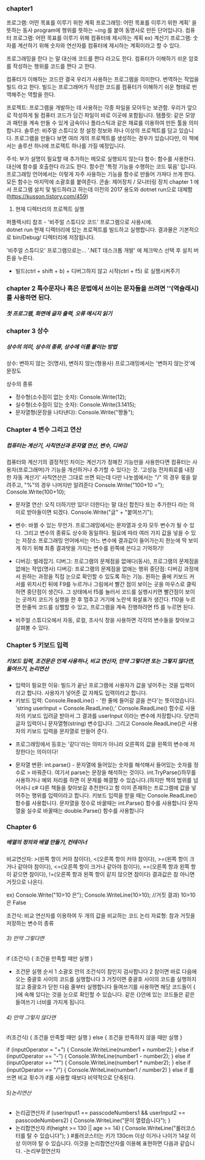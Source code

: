 ### chapter1
프로그램: 어떤 목표를 이루기 위한 계획
프로그래밍: 어떤 목표를 이루기 위한 계획' 을 뜻하는 동사 program에 행위를 뜻하는 ~ing 를 붙여 동명사로 만든 단어입니다.
컴퓨터 프로그램: 어떤 목표를 이루기 위해 컴퓨터에 제시하는 계획
ex) 계산기 프로그램: 숫자를 계산하기 위해 숫자와 연산자를 컴퓨터에 제시하는 계획이라고 할 수 있다. 

프로그래밍을 한다 는 말 대신에 코드를 짠다 라고도 한다. 
컴퓨터가 이해하기 쉬운 암호를 작성하는 행위를 코드를 짠다 고 한다.

컴퓨터가 이해하는 코드란 결국 우리가 사용하는 프로그램을 의미한다. 번역하는 작업을 빌드 라고 한다.
빌드는 프로그래머가 작성한 코드를 컴퓨터가 이해하기 쉬운 형태로 번역해주는 역할을 한다. 

프로젝트: 프로그램을 개발하는 데 사용하는 각종 파일을 모아두는 보관함. 우리가 앞으로 작성하게 될 컴퓨터 코드가 담긴 파일이 바로 이곳에 포함됩니다.
템플릿: 같은 모양과 패턴을 계속 만들 수 있게 금속이나 플라스틱과 같은 재료를 이용하여 만든 툴을 의미합니다. 
솔루션: 비주얼 스튜디오 창 설정 정보와 하나 이상의 프로젝트를 담고 있습니다. 프로그램을 만들다 보면 여러 개의 프로젝트를 생성하는 경우가 있습니다만, 이 책에서는 솔루션 하나에 프로젝트 하나를 가질 예정입니다.


주석: 부가 설명이 필요할 때 추가하는 메모로 실행되지 않는다
함수: 함수를 사용한다. 대신에 함수를 호출한다 라고도 한다. 
함수란 '특정 기능을 수행하는 코드 묶음' 입니다. 프로그래밍 언어에서는 이렇게 자주 사용하는 기능을 함수로 만들어 가져다 쓰게 한다. 
모든 함수는 마지막에 소괄호를 붙여준다. 
콘솔: 제어장치 / 모니터링 장치
chapter 1 에서 프로그램 설치 및 빌드하라고 하는데 이전의 2017 용도와 dotnet run으로 대체함(https://kusson.tistory.com/459)
1. 현재 디렉터리의 프로젝트 실행

퍼플렉시티 참조 - '비주얼 스튜디오 코드' 프로그램으로 사용시에.  
dotnet run
현재 디렉터리에 있는 프로젝트를 빌드하고 실행합니다.
결과물은 기본적으로 bin/Debug/<framework> 디렉터리에 저장됩니다.

'비주얼 스튜디오' 프로그램으로는...   '.NET 데스크톱 개발' 에 체크박스 선택 후 설치 버튼을 누른다. 
- 빌드(ctrl + shift + b) + 디버그하지 않고 시작(ctrl + f5) 로 실행시켜주기

### chapter 2 특수문자나 혹은 문법에서 쓰이는 문자들을 쓰려면 '\'(역슬래시)를 사용하면 된다.
##### 첫 프로그램, 화면에 글자 출력, 오류 메시지 읽기

### chapter 3 상수
##### 상수의 의미, 상수의 종류, 상수에 이름 붙이는 방법
상수: 변하지 않는 것(명사), 변하지 않는(형용사)
프로그래밍에서는 '변하지 않는것'에 문장도 

상수의 종류
- 정수형(소수점이 없는 숫자): Console.Write(12);
- 실수형(소수점이 있는 숫자): Console.Write(3.1415);
- 문자열형(문장을 나타낸다): Console.Write("짱돌");

### Chapter 4 변수 그리고 연산
##### 컴퓨터는 계산기, 사칙연산과 문자열 연산, 변수, 디버깅
컴퓨터와 계산기의 결정적인 차이는 계산기가 정해진 기능만을 사용한다면 컴퓨터는 사용자(프로그래머)가 기능을 개선하거나 추가할 수 있다는 것.
'고성능 전자회로를 내장한 자동 계산기'
사칙연산은 그대로 쓰면 되는데 다만 나눗셈에서는  "/" 의 경우 몫을 알려주고, "%"의 경우 나머지만 알려준다 
Console.Write("100+10 =");
Console.Write(100+10);

- 문자열 연산: 오직 더하기만 있다! 더한다는 말 대신 합친다 또는 추가한다 라는 의미로 받아들이면 되겠다.
Console.Write("글" + "붙여쓰기");

- 변수: 바뀔 수 있는 무언가. 프로그래밍에서는 문자열과 숫자 모두 변수가 될 수 있다. 그리고 변수의 종류도 상수와 동일하다.  필요에 따라 여러 가지 값을 넣을 수 있는 저장소
프로그래밍 언어에서는 어느 변수에 결과값이 들어가는지 한눈에 딱 보이게 하기 위해 최종 결과밧을 가지는 변수를 왼쪽에 쓴다고 기억하기!


- 디버깅: 벌레잡기. 디버그: 프로그램의 문제점을 없애다(동사), 프로그램의 문제점을 없애는 작업(명사)
디버깅: 프로그램의 문제점을 없애는 행위
중단점: 디버깅 과정에서 원하는 과정을 직접 눈으로 확인할 수 있도록 하는 기능. 원하는 줄에 키보드 커서를 위치시킨 뒤에 F9를 누르거나 그림에서 빨간 점이 보이는 곳을 마우스로 클릭하면 중단점이 생긴다. 그 상태에서 f5를 눌러서 코드를 실행시키면 빨간점이 보이는 곳까지 코드가 실행을 한 후 멈추고 거기에 노란색 화살표가 생긴다. f10을 누르면 한줄씩 코드를 싱핼할 수 있고, 프로그램을 계속 진행하려면 f5 를 누르면 된다.

- 비주얼 스튜디오에서 자동, 로컬, 조사식 창을 사용하면 각각의 변수들을 찾아보고 살펴볼 수 있다. 

### Chapter 5 키보드 입력
##### 키보드 입력, 조건문은 언제 사용하나, 비교 면산자, 만약 그렇다면 또는 그렇지 않다면, 들여쓰기, 논리연산
- 입력이 필요한 이유: 빌드가 끝난 프로그램에 사용자가 값을 넣어주는 것을 입력이라고 합니다. 사용자가 넣어준 값 자체도 입력이라고 합니다.
- 키보드 입력: Console.ReadLine() - '한 줄에 들어갈 글을 쓴다'는 뜻이었습니다.
'string userInput = Console.ReadLine();' Console.ReadLine() 함수로 사용자의 키보드 입려글 받아서 그 결과를 userInput 이라는 변수에 저장합니다. 당연히 글자 입력이니 문자열형(string) 변수입니다. 그리고 Console.ReadLine()은 사용자의 키보드 입력을 문자열로 만들어 준다. 
* 프로그래밍에서 등호는 '같다'라는 의미가 아니라 오른쪽의 값을 왼쪽의 변수에 저장한다는 의미이다!

- 문자열 변환: int.parse() - 문자열에 들어있는 숫자를 해석해서 들어있는 숫자를 정수로 > 바꿔준다. 여기서 parse는 문장을 해석하는 것이다. 
  int.TryParse()하무를 사용하거나 예외 처리를 하면 이 문제를 해결할 수 있습니다.(하지만 책의 범위를 넘어서니 c# 다른 책들을 찾아보길 추천한다고 함 
이미 존재하는 프로그램에 값을 넣어주는 행위를 입력이라고 합니다.
키보드 입력을 받을 때는 Console.ReadLine() 함수를 사용합니다.
문자열을 정수로 바꿀때는 int.Parse() 함수를 사용합니다
문자열을 실수로 바꿀때는 double.Parse() 함수를 사용합니다

### Chapter 6 
##### 배열의 정의와 배열 만들기, 컨테이너
비교연산자: >(왼쪽 항이 커야 참이다), <(오른쪽 항이 커야 참이다), >=(왼쪽 항이 크거나 같아야 참이다), <=(오른쪽 항이 크거나 같아야 참이다), ==(오른쪽 항과 왼쪽 항이 같으면 참이다), !=(오른쪽 항과 왼쪽 항이 같지 않으면 참이다)
결과값은 참 아니면 거짓으로 나온다. 

ex) Console.Write("10>10 은");
Console.WriteLine(10>10);  //거짓
결과) 10>10 은 False

조건식: 비교 연산자를 이용하여 두 개의 값을 비교하는 코드
논리 자료형: 참과 거짓을 저장하는 변수의 종류 
###### 3) 만약 그렇다면
if (조건식)
{
조건을 만족할 때만 실행
}
- 조건문 실행 순서
  1 소괄호 안의 조건식이 참인지 검사합니다
  2 참이면 바로 다음에 오는 중괄호 사이의 코드를 실행합니다
  3 거짓이면 중괄호 사이의 코드를 실행하지 않고 중괄호가 닫힌 다음 줄부터 실행합니다 
들여쓰기를 사용하면 해당 코드들이 { }에 속해 있다는 것을 눈으로 확인할 수 있습니다. 같은 {}안에 있는 코드들은 같은 들여쓰기 너비를 가지게 됩니다.
###### 4) 만약 그렇지 않다면
if(조건식)
{
조건을 만족할 때만 실행
}
else
{
조건을 만족하지 않을 때만 실행
}

if (inputOperator = "+")
{
Console.WriteLine(number1 + number2);
}
else if (inputOperator == "-")
{
Console.WriteLine(number1 - number2);
}
else if (inputOperator == "*")
{
Console.WriteLine(number1 * number2);
}
else if (inputOperator == "/")
{
Console.WriteLine(number1 / number2)
}
else if 를 쓰면 비교 횟수가 if를 사용할 때보다 비약적으로 단축된다.

###### 5)논리연산
- 논리곱연산자
if (userInput1 == passcodeNumbers1 && userInput2 == passcodeNumbers2)
{
 Console.WriteLine("문이 열렸습니다");
}
- 논리합연산자 
if(height >= 130 || age >= 14)
(
Console.WriteLine("롤러코스터를 탈 수 있습니다");
}
#롤러코스터는 키가 130cm 이상 이거나 나이가 14살 이상 이어야 탈 수 있습니다. 이것을 논리합연산자를 이용해 표현하면 다음과 같습니다.
 -논리부정연산자
